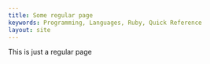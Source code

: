 ```yaml
---
title: Some regular page
keywords: Programming, Languages, Ruby, Quick Reference
layout: site
---
```


This is just a regular page
